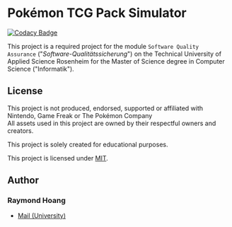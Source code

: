 # Pokémon TCG Pack Simulator

[![Codacy Badge](https://app.codacy.com/project/badge/Grade/8b58d45061c64747946e4ad1f2c38436)](https://app.codacy.com/gh/GreydonDesu/pokemon-tcg-simulator/dashboard?utm_source=gh&utm_medium=referral&utm_content=&utm_campaign=Badge_grade)

This project is a required project for the module `Software Quality Assurance` ("*Software-Qualitätssicherung*") on the Technical University of Applied Science Rosenheim for the Master of Science degree in Computer Science ("Informatik").

## License

This project is not produced, endorsed, supported or affiliated with Nintendo, Game Freak or The Pokémon Company\
All assets used in this project are owned by their respectful owners and creators.

This project is solely created for educational purposes.

This project is licensed under [MIT](https://github.com/GreydonDesu/pokemon-tcg-simulator/blob/master/LICENSE).

## Author

### Raymond Hoang

- [Mail (University)](mailto:raymond.hoang@stud.th-rosenheim.de)
